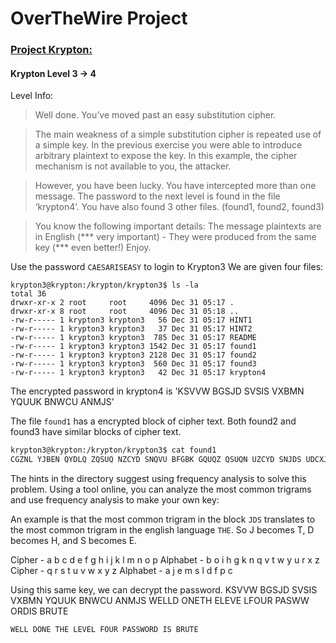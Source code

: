 # OverTheWire Project

### [Project Krypton:](http://overthewire.org/wargames/krypton/)

#### Krypton Level 3 -> 4

Level Info:
>Well done. You’ve moved past an easy substitution cipher.

>The main weakness of a simple substitution cipher is repeated use of a simple key. In the previous exercise you were able to introduce arbitrary plaintext to expose the key. In this example, the cipher mechanism is not available to you, the attacker.

>However, you have been lucky. You have intercepted more than one message. The password to the next level is found in the file ‘krypton4’. You have also found 3 other files. (found1, found2, found3)

>You know the following important details:
The message plaintexts are in English (*** very important) - They were produced from the same key (*** even better!)
Enjoy.

Use the password `CAESARISEASY` to login to Krypton3
We are given four files:
```console
krypton3@krypton:/krypton/krypton3$ ls -la
total 36
drwxr-xr-x 2 root     root     4096 Dec 31 05:17 .
drwxr-xr-x 8 root     root     4096 Dec 31 05:18 ..
-rw-r----- 1 krypton3 krypton3   56 Dec 31 05:17 HINT1
-rw-r----- 1 krypton3 krypton3   37 Dec 31 05:17 HINT2
-rw-r----- 1 krypton3 krypton3  785 Dec 31 05:17 README
-rw-r----- 1 krypton3 krypton3 1542 Dec 31 05:17 found1
-rw-r----- 1 krypton3 krypton3 2128 Dec 31 05:17 found2
-rw-r----- 1 krypton3 krypton3  560 Dec 31 05:17 found3
-rw-r----- 1 krypton3 krypton3   42 Dec 31 05:17 krypton4
```

The encrypted password in krypton4 is 'KSVVW BGSJD SVSIS VXBMN YQUUK BNWCU ANMJS'

The file `found1` has a encrypted block of cipher text. Both found2 and found3 have similar blocks of cipher text.

```bash
krypton3@krypton:/krypton/krypton3$ cat found1
CGZNL YJBEN QYDLQ ZQSUQ NZCYD SNQVU BFGBK GQUQZ QSUQN UZCYD SNJDS UDCXJ ZCYDS NZQSU QNUZB WSBNZ QSUQN UDCXJ CUBGS BXJDS UCTYV SUJQG WTBUJ KCWSV LFGBK GSGZN LYJCB GJSZD GCHMS UCJCU QJLYS BXUMA UJCJM JCBGZ CYDSN CGKDC ZDSQZ DVSJJ SNCGJ DSYVQ CGJSO JCUNS YVQZS WALQV SJJSN UBTSX COSWG MTASN BXYBU CJCBG UWBKG JDSQV YDQAS JXBNS OQTYV SKCJD QUDCX JBXQK BMVWA SNSYV QZSWA LWAKB MVWAS ZBTSS QGWUB BGJDS TSJDB WCUGQ TSWQX JSNRM VCMUZ QSUQN KDBMU SWCJJ BZBTT MGCZQ JSKCJ DDCUE SGSNQ VUJDS SGZNL YJCBG UJSYY SNXBN TSWAL QZQSU QNZCY DSNCU BXJSG CGZBN YBNQJ SWQUY QNJBX TBNSZ BTYVS OUZDS TSUUM ZDQUJ DSICE SGNSZ CYDSN QGWUJ CVVDQ UTBWS NGQYY VCZQJ CBGCG JDSNB JULUJ STQUK CJDQV VUCGE VSQVY DQASJ UMAUJ CJMJC BGZCY DSNUJ DSZQS UQNZC YDSNC USQUC VLANB FSGQG WCGYN QZJCZ SBXXS NUSUU SGJCQ VVLGB ZBTTM GCZQJ CBGUS ZMNCJ LUDQF SUYSQ NSYNB WMZSW TBUJB XDCUF GBKGK BNFAS JKSSG QGWDC USQNV LYVQL UKSNS TQCGV LZBTS WCSUQ GWDCU JBNCS UESGN SUDSN QCUSW JBJDS YSQFB XUBYD CUJCZ QJCBG QGWQN JCUJN LALJD SSGWB XJDSU COJSS GJDZS GJMNL GSOJD SKNBJ STQCG VLJNQ ESWCS UMGJC VQABM JCGZV MWCGE DQTVS JFCGE VSQNQ GWTQZ ASJDZ BGUCW SNSWU BTSBX JDSXC GSUJS OQTYV SUCGJ DSSGE VCUDV QGEMQ ESCGD CUVQU JYDQU SDSKN BJSJN QECZB TSWCS UQVUB FGBKG QUNBT QGZSU QGWZB VVQAB NQJSW KCJDB JDSNY VQLKN CEDJU TQGLB XDCUY VQLUK SNSYM AVCUD SWCGS WCJCB GUBXI QNLCG EHMQV CJLQG WQZZM NQZLW MNCGE DCUVC XSJCT SQGWC GJKBB XDCUX BNTSN JDSQJ NCZQV ZBVVS QEMSU YMAVC UDSWJ DSXCN UJXBV CBQZB VVSZJ SWSWC JCBGB XDCUW NQTQJ CZKBN FUJDQ JCGZV MWSWQ VVAMJ JKBBX JDSYV QLUGB KNSZB EGCUS WQUUD QFSU
```

The hints in the directory suggest using frequency analysis to solve this problem.
Using a tool online, you can analyze the most common trigrams and use frequency analysis to make your own key:

An example is that the most common trigram in the block `JDS` translates to the most common trigram in the english language `THE`. So J becomes T, D becomes H, and S becomes E. 

Cipher -   a b c d e f g h i j k l m n o p
Alphabet - b o i h g k n q v t w y u r x z
Cipher -   q r s t u v w x y z
Alphabet - a j e m s l d f p c

Using this same key, we can decrypt the password.
KSVVW BGSJD SVSIS VXBMN YQUUK BNWCU ANMJS
WELLD ONETH ELEVE LFOUR PASWW ORDIS BRUTE

`WELL DONE THE LEVEL FOUR PASSWORD IS BRUTE`
